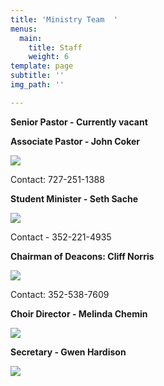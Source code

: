 ```yaml
---
title: 'Ministry Team  '
menus:
  main:
    title: Staff
    weight: 6
template: page
subtitle: ''
img_path: ''

---
```

**Senior Pastor - Currently vacant**

**Associate Pastor - John Coker**

![](/images/john.jpeg)

Contact: 727-251-1388

**Student Minister - Seth Sache**

![](/images/seth.jpg)

Contact - 352-221-4935

**Chairman of Deacons: Cliff Norris**

![](/images/cliff.jpeg)

Contact: 352-538-7609

**Choir Director - Melinda Chemin**

![](/images/screen-shot-2020-06-20-at-8-36-48-pm.png)

**Secretary - Gwen Hardison**

![](/images/gwen.jpeg)